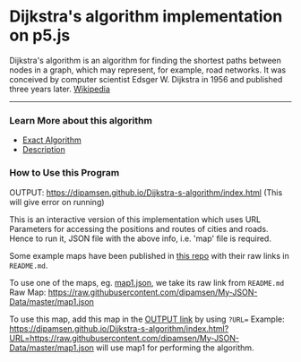 # Dijkstra's algorithm implementation on p5.js
Dijkstra's algorithm is an algorithm for finding the shortest paths between nodes in a graph, which may represent, for example, road networks. It was conceived by computer scientist Edsger W. Dijkstra in 1956 and published three years later. [Wikipedia](https://en.wikipedia.org/wiki/Dijkstra's_algorithm)
_____

### Learn More about this algorithm
- [Exact Algorithm](https://en.wikipedia.org/wiki/Dijkstra's_algorithm#Algorithm)
- [Description](https://en.wikipedia.org/wiki/Dijkstra's_algorithm#Description)

### How to Use this Program

OUTPUT: https://dipamsen.github.io/Dijkstra-s-algorithm/index.html (This will give error on running)

This is an interactive version of this implementation which uses URL Parameters for accessing the positions and routes of cities and roads.
Hence to run it, JSON file with the above info, i.e. 'map' file is required.

Some example maps have been published in [this repo](https://github.com/dipamsen/Maps-for-Pathfinding) with their raw links in `README.md`.

To use one of the maps, eg. [map1.json](https://github.com/dipamsen/Maps-for-Pathfinding/blob/master/map1.json), we take its raw link from `README.md`
Raw Map: https://raw.githubusercontent.com/dipamsen/My-JSON-Data/master/map1.json

To use this map, add this map in the [OUTPUT link](https://dipamsen.github.io/Dijkstra-s-algorithm/index.html) by using `?URL=`
Example: https://dipamsen.github.io/Dijkstra-s-algorithm/index.html?URL=https://raw.githubusercontent.com/dipamsen/My-JSON-Data/master/map1.json will use map1 for performing the algorithm.

